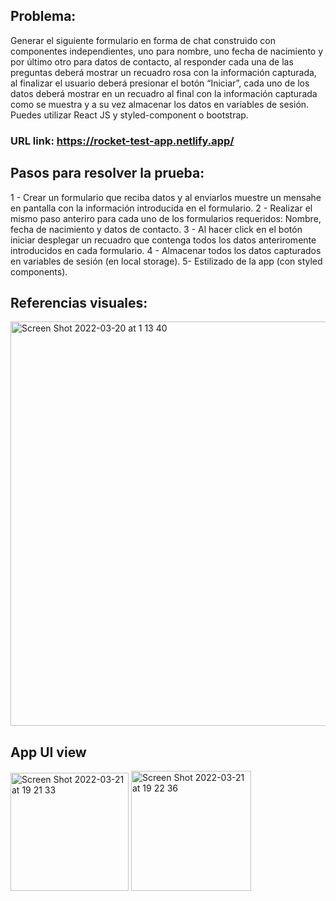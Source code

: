 ## Problema:
Generar el siguiente formulario en forma de chat construido con componentes
independientes, uno para nombre, uno fecha de nacimiento y por último otro para datos
de contacto, al responder cada una de las preguntas deberá mostrar un recuadro rosa
con la información capturada, al finalizar el usuario deberá presionar el botón “Iniciar”,
cada uno de los datos deberá mostrar en un recuadro al final con la información
capturada como se muestra y a su vez almacenar los datos en variables de sesión.
Puedes utilizar React JS y styled-component o bootstrap.

### URL link: https://rocket-test-app.netlify.app/

## Pasos para resolver la prueba:
1 - Crear un formulario que reciba datos y al enviarlos muestre un mensahe en pantalla con la información introducida en el formulario.
2 - Realizar el mismo paso anteriro para cada uno de los formularios requeridos: Nombre, fecha de nacimiento y datos de contacto.
3 - Al hacer click en el botón iniciar desplegar un recuadro que contenga todos los datos anteriromente introducidos en cada formulario.
4 - Almacenar todos los datos capturados en variables de sesión (en local storage).
5- Estilizado de la app (con styled components).

## Referencias visuales:
<img width="647" alt="Screen Shot 2022-03-20 at 1 13 40" src="https://user-images.githubusercontent.com/52949285/159152291-2f64182a-8614-4781-881a-2c64ca9f5c2e.png">

## App UI view
<img width="189" alt="Screen Shot 2022-03-21 at 19 21 33" src="https://user-images.githubusercontent.com/52949285/159388584-4b6efd6b-ac18-449a-ae85-607191fe2a73.png"> <img width="192" alt="Screen Shot 2022-03-21 at 19 22 36" src="https://user-images.githubusercontent.com/52949285/159388676-b686c8d1-ad8b-4534-8a2f-1caf513182cb.png">
